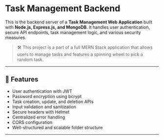 # Task Management Backend

This is the backend server of a **Task Management Web Application** built with **Node.js, Express.js, and MongoDB**. It handles user authentication, secure API endpoints, task management logic, and various security measures.

> 🛠️ This project is a part of a full MERN Stack application that allows users to manage tasks and features a spinning wheel to pick a random task.

---

## 🚀 Features

- User authentication with JWT
- Password encryption using bcrypt
- Task creation, update, and deletion APIs
- Input validation and sanitization
- Secure headers with Helmet
- Centralized error handling
- CORS configuration
- Well-structured and scalable folder structure

---
